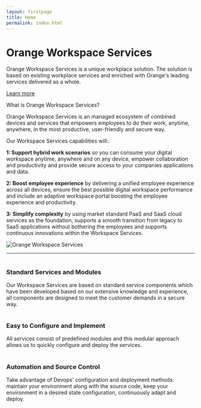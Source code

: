```yaml
---
layout: firstpage
title: Home
permalink: index.html
---
```


<style type="text/css">
    .jumbotron-auto {
        height: auto;
    }
</style>

<div class="jumbotron jumbotron-auto">
    <div class="container">
        <h1>Orange Workspace Services</h1>
        <p>Orange Workspace Services is a unique workplace solution. The solution is based on existing workplace services and enriched with Orange's leading services delivered as a whole.</p>
        <p><a class="btn btn-jumbotron btn-lg" href="{{ "/workspace-solutions.html" | relative_url }}" role="button">Learn more</a></p>
    </div>
</div>

<div class="container">
    <div class="row-nopadding">
        <div class="col-md-6">
            <h7 class="header-light regular-pad">What is Orange Workspace Services?</h7>
                <p class="lead">Orange Workspace Services is an managed ecosystem of combined devices and services that 
                    empowers employees to do their work, anytime, anywhere, in the most productive, user-friendly 
                    and secure way.</p> 
                <p class="lead">Our Workspace Services capabilities will::</p>
                <p class="lead"><b>1: Support hybrid work scenarios</b> so you can consume your digital workspace anytime, anywhere and on any device, empower collaboration and productivity and provide secure access to your
                    companies applications and data.</p>
                <p class="lead"><b>2: Boost employee experience</b> by delivering a unified employee experience across all devices, ensure the best possible digital workspace performance and 
                    include an adaptive workspace portal boosting the employee experience and productivity.</p>
                <p class="lead"><b>3: Simplify complexity</b> by using market standard PaaS and SaaS cloud services as the foundation, supports a smooth transition from legacy to SaaS applications without bothering the employees and supports continuous innovations within the Workspace Services.</p>
        </div>
        <div class="col-md-6">
			  <img src="{{ "/assets/images/illustration.png" | relative_url }}" alt="Orange Workspace Services" class="img-responsive">
        </div>
    </div>
</div>
<div class="container">
    <div class="row-nopadding">
        <div class="col-sm-12">
            <hr>
        </div>
    </div>
</div>
<div class="container">
    <div class="row-nopadding">
        <div class="col-sm-4">
            <h1 class="text-center"><i class="fa fa-cogs" aria-hidden="true"></i></h1>
            <h3 class="text-center">Standard Services and Modules</h3>
            <p>Our Workspace Services are based on standard service components which have been developed based on our extensive knowledge and experience, all components are designed to meet the customer demands in a secure way.</p>
        </div>
        <div class="col-sm-4">
            <h1 class="text-center"><i class="fa fa-pencil" aria-hidden="true"></i></h1>
            <h3 class="text-center">Easy to Configure and Implement</h3>
            <p>All services consist of predefined modules and this modular approach allows us to quickly configure and deploy the services.</p>
        </div>
        <div class="col-sm-4">
            <h1 class="text-center"><i class="fa fa-code-fork" aria-hidden="true"></i></h1>
            <h3 class="text-center">Automation and Source Control</h3>
            <p>Take advantage of Devops' configuration and deployment methods: maintain your environment along with the source code, keep your environment in a desired state configuration, continuously adapt and deploy.</p>
        </div>
    </div>
</div>

